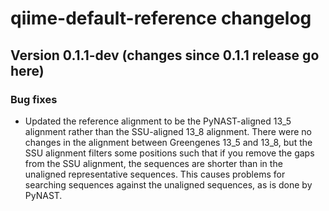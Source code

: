 # qiime-default-reference changelog

## Version 0.1.1-dev (changes since 0.1.1 release go here)

### Bug fixes
* Updated the reference alignment to be the PyNAST-aligned 13_5 alignment rather than the SSU-aligned 13_8 alignment. There were no changes in the alignment between Greengenes 13_5 and 13_8, but the SSU alignment filters some positions such that if you remove the gaps from the SSU alignment, the sequences are shorter than in the unaligned representative sequences. This causes problems for searching sequences against the unaligned sequences, as is done by PyNAST. 
